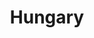---
title: Hungary
indice: 0.387678222154184
years:
- year: '1995'
  indice: 0.34560332185060905
- year: '1996'
  indice: 0.3539876501736243
- year: '1997'
  indice: 0.3434889981280935
- year: '1998'
  indice: 0.34299266808868734
- year: '1999'
  indice: 0.3524126051300298
- year: '2000'
  indice: 0.3560392712009638
- year: '2001'
  indice: 0.35717352480097236
- year: '2002'
  indice: 0.3637132616359849
- year: '2003'
  indice: 0.36905574607800473
- year: '2004'
  indice: 0.36171015778596166
- year: '2005'
  indice: 0.3659254573509226
- year: '2006'
  indice: 0.3668739454309544
- year: '2007'
  indice: 0.36714968733216496
- year: '2008'
  indice: 0.37302493844188217
- year: '2009'
  indice: 0.3862098379563357
- year: '2010'
  indice: 0.3846646146747102
- year: '2011'
  indice: 0.37898364618086827
- year: '2012'
  indice: 0.376279849903677
- year: '2013'
  indice: 0.3725489640496355
- year: '2014'
  indice: 0.3655690277452676
- year: '2015'
  indice: 0.36072603938262104
- year: '2016'
  indice: 0.3685429807141808
- year: '2017'
  indice: 0.3741257010363313
- year: '2018'
  indice: 0.37655924782670874
- year: '2019'
  indice: 0.3840691576836568
- year: '2020'
  indice: 0.387678222154184
---